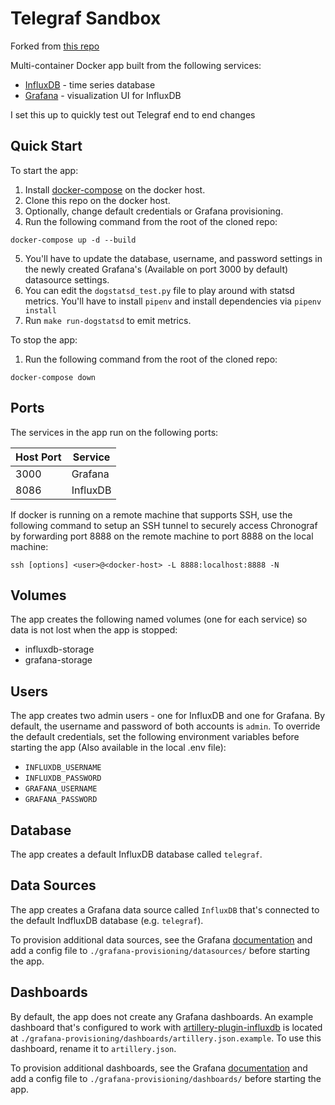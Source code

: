 # Telegraf Sandbox

Forked from [this repo](https://github.com/jkehres/docker-compose-influxdb-grafana) 

Multi-container Docker app built from the following services:

* [InfluxDB](https://github.com/influxdata/influxdb) - time series database
* [Grafana](https://github.com/grafana/grafana) - visualization UI for InfluxDB

I set this up to quickly test out Telegraf end to end changes

## Quick Start

To start the app:

1. Install [docker-compose](https://docs.docker.com/compose/install/) on the docker host.
2. Clone this repo on the docker host.
3. Optionally, change default credentials or Grafana provisioning.
4. Run the following command from the root of the cloned repo:
```
docker-compose up -d --build
```
5. You'll have to update the database, username, and password settings in the newly created Grafana's (Available on port 3000 by default) datasource settings.
6. You can edit the `dogstatsd_test.py` file to play around with statsd metrics. You'll have to install `pipenv` and install dependencies via `pipenv install`
7. Run `make run-dogstatsd` to emit metrics.

To stop the app:

1. Run the following command from the root of the cloned repo:
```
docker-compose down
```

## Ports

The services in the app run on the following ports:

| Host Port | Service |
| - | - |
| 3000 | Grafana |
| 8086 | InfluxDB |

If docker is running on a remote machine that supports SSH, use the following command to setup an SSH tunnel to securely access Chronograf by forwarding port 8888 on the remote machine to port 8888 on the local machine:

```
ssh [options] <user>@<docker-host> -L 8888:localhost:8888 -N
```

## Volumes

The app creates the following named volumes (one for each service) so data is not lost when the app is stopped:

* influxdb-storage
* grafana-storage

## Users

The app creates two admin users - one for InfluxDB and one for Grafana. By default, the username and password of both accounts is `admin`. To override the default credentials, set the following environment variables before starting the app (Also available in the local .env file):

* `INFLUXDB_USERNAME`
* `INFLUXDB_PASSWORD`
* `GRAFANA_USERNAME`
* `GRAFANA_PASSWORD`

## Database

The app creates a default InfluxDB database called `telegraf`.

## Data Sources

The app creates a Grafana data source called `InfluxDB` that's connected to the default IndfluxDB database (e.g. `telegraf`).

To provision additional data sources, see the Grafana [documentation](http://docs.grafana.org/administration/provisioning/#datasources) and add a config file to `./grafana-provisioning/datasources/` before starting the app.

## Dashboards

By default, the app does not create any Grafana dashboards. An example dashboard that's configured to work with [artillery-plugin-influxdb](https://github.com/Nordstrom/artillery-plugin-influxdb) is located at `./grafana-provisioning/dashboards/artillery.json.example`. To use this dashboard, rename it to `artillery.json`.

To provision additional dashboards, see the Grafana [documentation](http://docs.grafana.org/administration/provisioning/#dashboards) and add a config file to `./grafana-provisioning/dashboards/` before starting the app.
